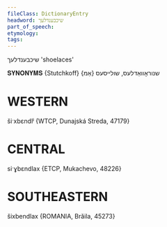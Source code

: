 ```yaml
---
fileClass: DictionaryEntry
headword: שיכבענדלעך
part_of_speech: 
etymology: 
tags: 
---
```

שיכבענדלעך
'shoelaces'

𝐒𝐘𝐍𝐎𝐍𝐘𝐌𝐒 {Stutchkoff}
שנוראָוואַדלעס, שולייסעס {אַמ}

WESTERN
========

šiˑxbɛndlʲ {WTCP, Dunajská Streda, 47179}

CENTRAL
========

siˑɣbɛndlax {ETCP, Mukachevo, 48226}

SOUTHEASTERN
==============

šixbendlax {ROMANIA, Brăila, 45273}
